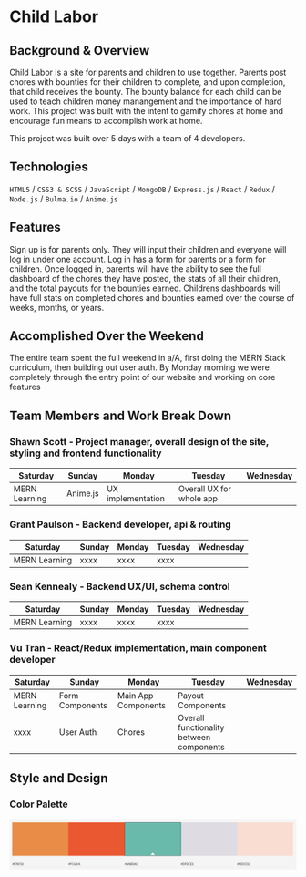 # Child Labor

## Background & Overview

Child Labor is a site for parents and children to use together. Parents post chores with bounties for their children to complete, and upon completion, that child receives the bounty. The bounty balance for each child can be used to teach children money manangement and the importance of hard work. This project was built with the intent to gamify chores at home and encourage fun means to accomplish work at home.

This project was built over 5 days with a team of 4 developers.

## Technologies 

`HTML5` / `CSS3 & SCSS` / `JavaScript` / `MongoDB` / `Express.js` / `React` / `Redux` / `Node.js` / `Bulma.io` / `Anime.js`

## Features

Sign up is for parents only. They will input their children and everyone will log in under one account. Log in has a form for parents or a form for children. Once logged in, parents will have the ability to see the full dashboard of the chores they have posted, the stats of all their children, and the total payouts for the bounties earned. Childrens dashboards will have full stats on completed chores and bounties earned over the course of weeks, months, or years.

## Accomplished Over the Weekend

The entire team spent the full weekend in a/A, first doing the MERN Stack curriculum, then building out user auth. By Monday morning we were completely through the entry point of our website and working on core features

## Team Members and Work Break Down

### Shawn Scott - Project manager, overall design of the site, styling and frontend functionality

Saturday | Sunday | Monday | Tuesday | Wednesday
---------|--------|--------|---------|----------
MERN Learning | Anime.js | UX implementation | Overall UX for whole app

### Grant Paulson - Backend developer, api & routing

Saturday | Sunday | Monday | Tuesday | Wednesday
---------|--------|--------|---------|----------
MERN Learning | xxxx | xxxx | xxxx

### Sean Kennealy - Backend UX/UI, schema control

Saturday | Sunday | Monday | Tuesday | Wednesday
---------|--------|--------|---------|----------
MERN Learning | xxxx | xxxx | xxxx

### Vu Tran - React/Redux implementation, main component developer

Saturday | Sunday | Monday | Tuesday | Wednesday
---------|--------|--------|---------|----------
MERN Learning | Form Components | Main App Components | Payout Components
xxxx | User Auth | Chores | Overall functionality between components

## Style and Design

### Color Palette
![color palette](images/color_palette.png)